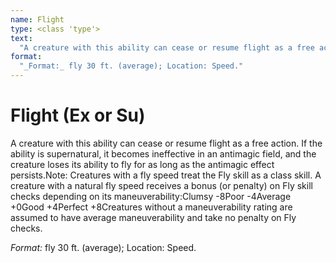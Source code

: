 ```yaml
---
name: Flight
type: <class 'type'>
text:
  "A creature with this ability can cease or resume flight as a free action. If the ability is supernatural, it becomes ineffective in an antimagic field, and the creature loses its ability to fly for as long as the antimagic effect persists.Note: Creatures with a fly speed treat the Fly skill as a class skill. A creature with a natural fly speed receives a bonus (or penalty) on Fly skill checks depending on its maneuverability:Clumsy -8Poor -4Average +0Good +4Perfect +8Creatures without a maneuverability rating are assumed to have average maneuverability and take no penalty on Fly checks."
format:
  "_Format:_ fly 30 ft. (average); Location: Speed."
---
```

 
# Flight (Ex or Su)
A creature with this ability can cease or resume flight as a free action. If the ability is supernatural, it becomes ineffective in an antimagic field, and the creature loses its ability to fly for as long as the antimagic effect persists.Note: Creatures with a fly speed treat the Fly skill as a class skill. A creature with a natural fly speed receives a bonus (or penalty) on Fly skill checks depending on its maneuverability:Clumsy -8Poor -4Average +0Good +4Perfect +8Creatures without a maneuverability rating are assumed to have average maneuverability and take no penalty on Fly checks.

_Format:_ fly 30 ft. (average); Location: Speed.